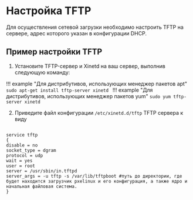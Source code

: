 # Настройка TFTP

Для осуществления сетевой загрузки необходимо настроить TFTP на сервере, адрес которого указан в конфигурации DHCP. 

## Пример настройки TFTP

1. Установите TFTP-сервер и Xinetd на ваш сервер, выполнив следующую команду:

!!! example "Для дистрибутивов, использующих менеджер пакетов apt"
    ```
    sudo apt-get install tftp-server xinetd 
    ```
!!! example "Для дистрибутивов, использующих менеджер пакетов yum"
    ```
    sudo yum tftp-server xinetd 
    ```
    
2. Приведите файл конфигурации `/etc/xinetd.d/tftp` TFTP сервера к виду

```

service tftp
{
disable = no
socket_type = dgram
protocol = udp
wait = yes
user = root
server = /usr/sbin/in.tftpd
server_args = -u tftp -s /var/lib/tftpboot #путь до директории, где будет находится загрузчик pxelinux и его конфигурация, а также ядро и начальная файловая система.
}

```

